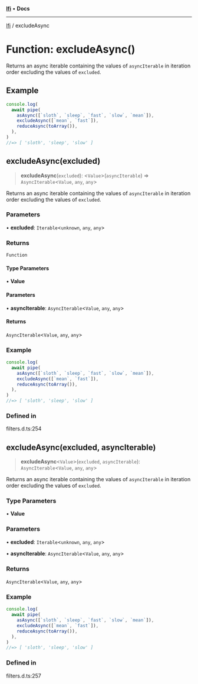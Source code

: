[**lfi**](../readme.md) • **Docs**

***

[lfi](../globals.md) / excludeAsync

# Function: excludeAsync()

Returns an async iterable containing the values of `asyncIterable` in
iteration order excluding the values of `excluded`.

## Example

```js
console.log(
  await pipe(
    asAsync([`sloth`, `sleep`, `fast`, `slow`, `mean`]),
    excludeAsync([`mean`, `fast`]),
    reduceAsync(toArray()),
  ),
)
//=> [ 'sloth', 'sleep', 'slow' ]
```

## excludeAsync(excluded)

> **excludeAsync**(`excluded`): \<`Value`\>(`asyncIterable`) => `AsyncIterable`\<`Value`, `any`, `any`\>

Returns an async iterable containing the values of `asyncIterable` in
iteration order excluding the values of `excluded`.

### Parameters

• **excluded**: `Iterable`\<`unknown`, `any`, `any`\>

### Returns

`Function`

#### Type Parameters

• **Value**

#### Parameters

• **asyncIterable**: `AsyncIterable`\<`Value`, `any`, `any`\>

#### Returns

`AsyncIterable`\<`Value`, `any`, `any`\>

### Example

```js
console.log(
  await pipe(
    asAsync([`sloth`, `sleep`, `fast`, `slow`, `mean`]),
    excludeAsync([`mean`, `fast`]),
    reduceAsync(toArray()),
  ),
)
//=> [ 'sloth', 'sleep', 'slow' ]
```

### Defined in

filters.d.ts:254

## excludeAsync(excluded, asyncIterable)

> **excludeAsync**\<`Value`\>(`excluded`, `asyncIterable`): `AsyncIterable`\<`Value`, `any`, `any`\>

Returns an async iterable containing the values of `asyncIterable` in
iteration order excluding the values of `excluded`.

### Type Parameters

• **Value**

### Parameters

• **excluded**: `Iterable`\<`unknown`, `any`, `any`\>

• **asyncIterable**: `AsyncIterable`\<`Value`, `any`, `any`\>

### Returns

`AsyncIterable`\<`Value`, `any`, `any`\>

### Example

```js
console.log(
  await pipe(
    asAsync([`sloth`, `sleep`, `fast`, `slow`, `mean`]),
    excludeAsync([`mean`, `fast`]),
    reduceAsync(toArray()),
  ),
)
//=> [ 'sloth', 'sleep', 'slow' ]
```

### Defined in

filters.d.ts:257
